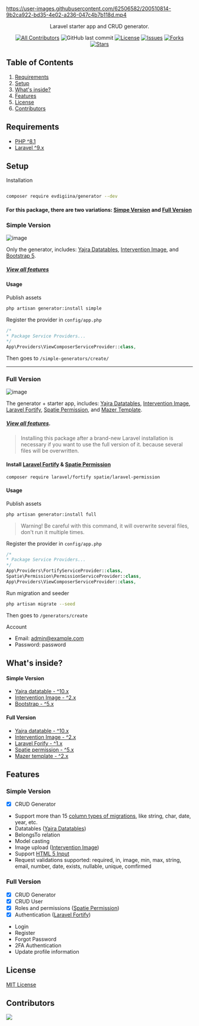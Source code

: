 
  
https://user-images.githubusercontent.com/62506582/200510814-9b2ca922-bd35-4e02-a236-047c4b7b118d.mp4

<p  align="center">Laravel starter app and CRUD generator.</p>
  
<div  align="center">
  
[![All Contributors](https://img.shields.io/github/contributors/Evdigi-INA/generator?style=flat-square)](https://github.com/Evdigi-INA/generator/graphs/contributors)
![GitHub last commit](https://img.shields.io/github/last-commit/Evdigi-INA/generator.svg?style=flat-square)
[![License](https://img.shields.io/github/license/Evdigi-INA/generator.svg?style=flat-square)](LICENSE)
[![Issues](https://img.shields.io/github/issues/Evdigi-INA/generator?style=flat-square)](Issues)
[![Forks](https://img.shields.io/github/forks/Evdigi-INA/generator?style=flat-square)](Forks)
[![Stars](https://img.shields.io/github/stars/Evdigi-INA/generator?style=flat-square)](Stars)
  
</div>

## Table of Contents

1. [Requirements](#requirements)
2. [Setup](#setup)
3. [What's inside?](#what-inside)
4. [Features](#features)
5. [License](#license)
6. [Contributors](#contributors)  

## Requirements

- [PHP ^8.1](https://www.php.net/releases/8.1/en.php)
- [Laravel ^9.x](https://laravel.com/)

  
## Setup

Installation

```sh

composer require evdigiina/generator --dev

```

#### For this package, there are two variations: [Simpe Version](#simple-version) and [Full Version](#full-version)

<h3  id="simple-version">Simple Version</h3>

 ![image](https://user-images.githubusercontent.com/62506582/219941448-94c46fca-6a9f-422b-bdd1-29f642c3ccf6.png)


Only the generator, includes: [Yajra Datatables](https://yajrabox.com/docs/laravel-datatables/master/installation), [Intervention Image](https://image.intervention.io/v2), and [Bootstrap 5](https://getbootstrap.com/).

##### [View all features](#simple-features)
  
#### Usage

Publish assets

```sh
php artisan generator:install simple
```

  Register the provider in `config/app.php`
```php
/*
* Package Service Providers...
*/
App\Providers\ViewComposerServiceProvider::class,
```
  
Then goes to ```/simple-generators/create/```
  
<hr>

<h3  id="full-version">Full Version</h3>

![image](https://user-images.githubusercontent.com/62506582/219942571-63c42764-1702-4df3-b165-4217e5558713.png)

The generator + starter app, includes: [Yajra Datatables](https://yajrabox.com/docs/laravel-datatables/master/installation), [Intervention Image](https://image.intervention.io/v2), [Laravel Fortify](https://laravel.com/docs/9.x/fortify), [Spatie Permission](https://spatie.be/docs/laravel-permission/v5/installation-laravel), and [Mazer Template](https://github.com/zuramai/mazer).

##### [View all features](#full-features).


> Installing this package after a brand-new Laravel installation is necessary if you want to use the full version of it. because several files will be overwritten.

  
#### Install [Laravel Fortify](https://laravel.com/docs/9.x/fortify) & [Spatie Permission](https://spatie.be/docs/laravel-permission/v5/installation-laravel)

```sh
composer require laravel/fortify spatie/laravel-permission
```

#### Usage

Publish assets

```sh
php artisan generator:install full
```

> Warning! Be careful with this command, it will overwrite several files, don't run it multiple times.
 

Register the provider in `config/app.php`
```php
/*
* Package Service Providers...
*/
App\Providers\FortifyServiceProvider::class,
Spatie\Permission\PermissionServiceProvider::class,
App\Providers\ViewComposerServiceProvider::class,
```
  

Run migration and seeder

```sh
php artisan migrate --seed
```

Then goes to ```/generators/create```

Account
- Email: admin@example.com
- Password: password
  
<h2  id="what-inside">What's inside?</h2>  

#### Simple Version

- [Yajra datatable - ^10.x](https://yajrabox.com/docs/laravel-datatables/master/installation)
- [Intervention Image - ^2.x](https://image.intervention.io/v2)
- [Bootstrap - ^5.x](https://getbootstrap.com/)
  
#### Full Version

- [Yajra datatable - ^10.x](https://yajrabox.com/docs/laravel-datatables/master/installation)
- [Intervention Image - ^2.x](https://image.intervention.io/v2)
- [Laravel Forify - ^1.x](https://laravel.com/docs/9.x/fortify)
- [Spatie permission - ^5.x](https://github.com/spatie/laravel-permission)
- [Mazer template - ^2.x](https://github.com/zuramai/mazer/)

## Features
  
<h3  id="simple-features">Simple Version</h3>
 
- [x] CRUD Generator
 - Support more than 15 [column types of migrations](https://laravel.com/docs/9.x/migrations#available-column-types), like string, char, date, year, etc.
 - Datatables ([Yajra Datatables](https://github.com/yajra/laravel-datatables))
 - BelongsTo relation
 - Model casting
 - Image upload ([Intervention Image](https://image.intervention.io/v2))
 - Support [HTML 5 Input](https://developer.mozilla.org/en-US/docs/Learn/Forms/HTML5_input_types)
 - Request validations supported: required, in, image, min, max, string, email, number, date, exists, nullable, unique, comfirmed  

<h3  id="full-features">Full Version</h3>
  
- [x] CRUD Generator
- [x] CRUD User
- [x] Roles and permissions ([Spatie Permission](https://spatie.be/docs/laravel-permission/v5/introduction))
- [x] Authentication ([Laravel Fortify](https://laravel.com/docs/9.x/fortify))
 - Login
 - Register
 - Forgot Password
 - 2FA Authentication
 - Update profile information  

## License
[MIT License](./LICENSE)
 

## Contributors
<a  href="https://github.com/Evdigi-INA/generator/graphs/contributors">
<img  src="https://contrib.rocks/image?repo=Evdigi-INA/generator&anon=1&columns=10"  />
</a>